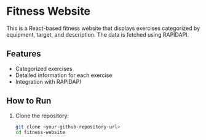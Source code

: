 # Fitness Website

This is a React-based fitness website that displays exercises categorized by equipment, target, and description. The data is fetched using RAPIDAPI.

## Features

- Categorized exercises
- Detailed information for each exercise
- Integration with RAPIDAPI

## How to Run

1. Clone the repository:

   ```bash
   git clone <your-github-repository-url>
   cd fitness-website
